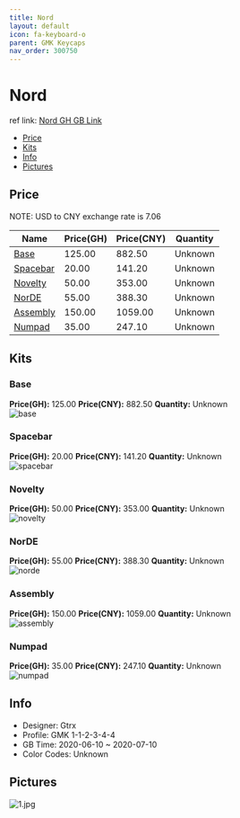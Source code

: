 ```yaml
---
title: Nord 
layout: default
icon: fa-keyboard-o
parent: GMK Keycaps
nav_order: 300750
---
```


# Nord 

ref link: [Nord GH GB Link]()  
* [Price](#price)  
* [Kits](#kits)  
* [Info](#info)  
* [Pictures](#pictures)  


## Price  

NOTE: USD to CNY exchange rate is 7.06

| Name          | Price(GH)    |  Price(CNY) | Quantity |
| ------------- | ------------ |  ---------- | -------- |
|[Base](#base)|125.00|882.50|Unknown|
|[Spacebar](#spacebar)|20.00|141.20|Unknown|
|[Novelty](#novelty)|50.00|353.00|Unknown|
|[NorDE](#norde)|55.00|388.30|Unknown|
|[Assembly](#assembly)|150.00|1059.00|Unknown|
|[Numpad](#numpad)|35.00|247.10|Unknown|


## Kits  
### Base  
**Price(GH):** 125.00    **Price(CNY):** 882.50    **Quantity:** Unknown  
<img src="{{ 'assets/images/gmk-keycaps/nord/kits_pics/base.jpg' | relative_url }}" alt="base" class="image featured">

### Spacebar  
**Price(GH):** 20.00    **Price(CNY):** 141.20    **Quantity:** Unknown  
<img src="{{ 'assets/images/gmk-keycaps/nord/kits_pics/spacebar.jpg' | relative_url }}" alt="spacebar" class="image featured">

### Novelty  
**Price(GH):** 50.00    **Price(CNY):** 353.00    **Quantity:** Unknown  
<img src="{{ 'assets/images/gmk-keycaps/nord/kits_pics/novelty.jpg' | relative_url }}" alt="novelty" class="image featured">

### NorDE  
**Price(GH):** 55.00    **Price(CNY):** 388.30    **Quantity:** Unknown  
<img src="{{ 'assets/images/gmk-keycaps/nord/kits_pics/norde.png' | relative_url }}" alt="norde" class="image featured">

### Assembly  
**Price(GH):** 150.00    **Price(CNY):** 1059.00    **Quantity:** Unknown  
<img src="{{ 'assets/images/gmk-keycaps/nord/kits_pics/assembly.jpg' | relative_url }}" alt="assembly" class="image featured">

### Numpad  
**Price(GH):** 35.00    **Price(CNY):** 247.10    **Quantity:** Unknown  
<img src="{{ 'assets/images/gmk-keycaps/nord/kits_pics/numpad.jpg' | relative_url }}" alt="numpad" class="image featured">


## Info  
* Designer: Gtrx  
* Profile: GMK 1-1-2-3-4-4  
* GB Time: 2020-06-10 ~ 2020-07-10  
* Color Codes: Unknown  


## Pictures  
<img src="{{ 'assets/images/gmk-keycaps/nord/rendering_pics/1.jpg' | relative_url }}" alt="1.jpg" class="image featured">

